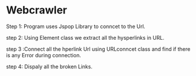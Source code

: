 # Webcrawler

Step 1: Program uses Jspop Library to conncet to the Url.

step 2: Using Element class we extract all the hysperlinks in URL.

step 3 :Connect all the hperlink Url using URLconncet class and find if there         is any Error during connection.  

step 4: Dispaly all the broken Links. 
